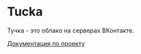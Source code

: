 # Tucka

Тучка - это облако на серверах ВКонтакте.

[Документация по проекту](https://github.com/yepIwt/Tuchka/wiki)



